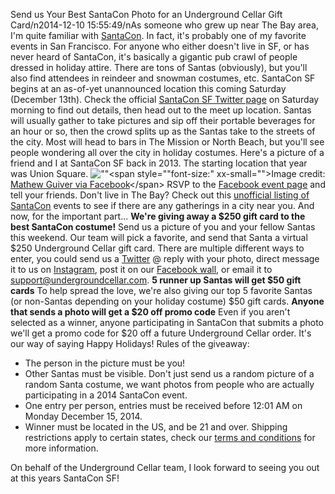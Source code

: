 Send us Your Best SantaCon Photo for an Underground Cellar Gift Card/n2014-12-10 15:55:49/nAs someone who grew up near The Bay area, I\'m quite familiar with [SantaCon](\"https://twitter.com/sfsanta\"). In fact, it\'s probably one of my favorite events in San Francisco. For anyone who either doesn\'t live in SF, or has never heard of SantaCon, it\'s basically a gigantic pub crawl of people dressed in holiday attire. There are tons of Santas (obviously), but you\'ll also find attendees in reindeer and snowman costumes, etc. SantaCon SF begins at an as-of-yet unannounced location this coming Saturday (December 13th). Check the official [SantaCon SF Twitter page](\"https://twitter.com/sfsanta\") on Saturday morning to find out details, then head out to the meet up location. Santas will usually gather to take pictures and sip off their portable beverages for an hour or so, then the crowd splits up as the Santas take to the streets of the city. Most will head to bars in The Mission or North Beach, but you\'ll see people wondering all over the city in holiday costumes. Here\'s a picture of a friend and I at SantaCon SF back in 2013. The starting location that year was Union Square. ![\"\"](\"http://i.imgur.com/yeFCsHb.jpg\")<span style="\"font-size:" xx-small="">Image credit: [Mathew Guiver via Facebook](\"https://www.facebook.com/mathew.guiver/photos\")</span> RSVP to the [Facebook event page](\"https://www.facebook.com/events/361054407404337/\") and tell your friends. Don\'t live in The Bay? Check out this [unofficial listing of SantaCon](\"https://www.santacon.info/locations.html\") events to see if there are any gatherings in a city near you. And now, for the important part... **We\'re giving away a $250 gift card to the best SantaCon costume!** Send us a picture of you and your fellow Santas this weekend. Our team will pick a favorite, and send that Santa a virtual $250 Underground Cellar gift card. There are multiple different ways to enter, you could send us a [Twitter](\"https://twitter.com/ucellar\") @ reply with your photo, direct message it to us on [Instagram](\"http://instagram.com/undergroundcellar\"), post it on our [Facebook wall](\"https://www.facebook.com/ucellar\"), or email it to support@undergroundcellar.com. **5 runner up Santas will get $50 gift cards** To help spread the love, we\'re also giving our top 5 favorite Santas (or non-Santas depending on your holiday costume) $50 gift cards. **Anyone that sends a photo will get a $20 off promo code** Even if you aren\'t selected as a winner, anyone participating in SantaCon that submits a photo we\'ll get a promo code for $20 off a future Underground Cellar order. It\'s our way of saying Happy Holidays! Rules of the giveaway:

- The person in the picture must be you!
- Other Santas must be visible. Don\'t just send us a random picture of a random Santa costume, we want photos from people who are actually participating in a 2014 SantaCon event.
- One entry per person, entries must be received before 12:01 AM on Monday December 15, 2014.
- Winner must be located in the US, and be 21 and over. Shipping restrictions apply to certain states, check our [terms and conditions](\"https://www.undergroundcellar.com/pages/index/terms-privacy-policies\") for more information.
 
 On behalf of the Underground Cellar team, I look forward to seeing you out at this years SantaCon SF!